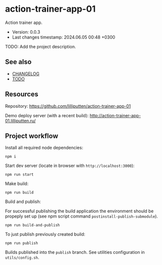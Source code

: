 <!--
@since 2024.06.05, 23:18
@changed 2024.06.05, 23:18
-->

# action-trainer-app-01

Action trainer app.

- Version: 0.0.3
- Last changes timestamp: 2024.06.05 00:48 +0300

TODO: Add the project description.

## See also

- [CHANGELOG](CHANGELOG.md)
- [TODO](TODO.md)

## Resources

Repository: https://github.com/lilliputten/action-trainer-app-01

Demo deploy server (with a recent build): http://action-trainer-app-01.lilliputten.ru/

## Project workflow

Install all required node dependencies:

```
npm i
```

Start dev server (locate in browser with `http://localhost:3000`):

```
npm run start
```

Make build:

```
npm run build
```

Build and publish:

For successful publishing the build application the environment should be
propeply set up (see npm script command `postinstall-publish-submodule`).

```
npm run build-and-publish
```

To just publish previously created build:

```
npm run publish
```

Builds published into the `publish` branch. See utilities configuration in
`utils/config.sh`.
